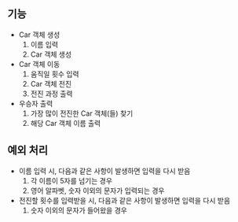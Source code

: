 ## 기능
- Car 객체 생성
    1. 이름 입력
    2. Car 객체 생성
- Car 객체 이동
    1. 움직일 횟수 입력
    2. Car 객체 전진
    3. 전진 과정 출력
- 우승자 출력
    1. 가장 많이 전진한 Car 객체(들) 찾기
    2. 해당 Car 객체 이름 출력

## 예외 처리
- 이름 입력 시, 다음과 같은 사항이 발생하면 입력을 다시 받음
    1. 각 이름이 5자를 넘기는 경우
    1. 영어 알파벳, 숫자 이외의 문자가 입력되는 경우
- 전진할 횟수를 입력받을 시, 다음과 같은 사항이 발생하면 입력을 다시 받음
    1. 숫자 이외의 문자가 들어왔을 경우
 
